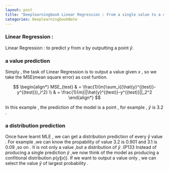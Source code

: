 ```yaml
---
layout: post
title: "Deeplearningbook Linear Regression : From a single value to a distribution prediction"
categories: DeeplearningbookNote
---
```

### Linear Regression :

Linear Regression : to predict $y$ from $x$ by outputting a point $\hat{y}$.  

### a value prediction

Simply , the task of Linear Regression is to output a value given $x$ , so we take the MSE(mean square error) as cost funtion.

$$
\begin{align*}
MSE_{test} & = \frac{1}{m}\sum_i{(\hat{y}^{(test)}-y^{(test)})_i^2} \\
           & = \frac{1}{m}||\hat{y}^{(test)}-y^{(test)}||_2^2
\end{align*}
$$

In this example , the prediction of the model is a point , for example , $\hat{y}$ is $3.2$ . 

### a distribution  prediction 

Once have learnt MLE , we can get a distribution prediction of every $\hat{y}$ value . For example ,we can know the propability of value $3.2$ is $0.901$ and $3.1$ is $0.09$ ,so on . It is not only a value ,but a distribution of $\hat{y}$ .(P133 Instead of producing a single prediction $\hat{y}$ ,we now think of the model as producing a confitional distribution $p(y\|x)$). If we want to output a value only , we can select the value $\hat{y}$ of largest probability .
